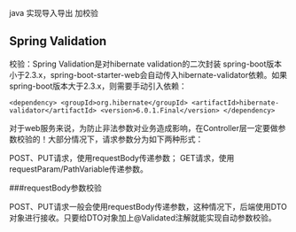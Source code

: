 java 实现导入导出 加校验


## Spring Validation
校验：Spring Validation是对hibernate validation的二次封装
spring-boot版本小于2.3.x，spring-boot-starter-web会自动传入hibernate-validator依赖。如果spring-boot版本大于2.3.x，则需要手动引入依赖：

`<dependency>
     <groupId>org.hibernate</groupId>
     <artifactId>hibernate-validator</artifactId>
     <version>6.0.1.Final</version>
 </dependency>`
 
 对于web服务来说，为防止非法参数对业务造成影响，在Controller层一定要做参数校验的！大部分情况下，请求参数分为如下两种形式：
 
 POST、PUT请求，使用requestBody传递参数；
 GET请求，使用requestParam/PathVariable传递参数。
 
 ###requestBody参数校验
 
 POST、PUT请求一般会使用requestBody传递参数，这种情况下，后端使用DTO对象进行接收。只要给DTO对象加上@Validated注解就能实现自动参数校验。